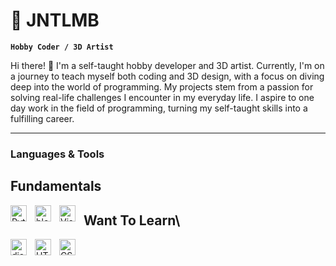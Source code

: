 # 🐣 JNTLMB 

**`Hobby Coder / 3D Artist`**

Hi there! 👋
I'm a self-taught hobby developer and 3D artist. Currently, I'm on a journey to teach myself both coding and 3D design,
with a focus on diving deep into the world of programming. My projects stem from a passion for solving real-life challenges I encounter
in my everyday life. I aspire to one day work in the field of programming, turning my self-taught skills into a fulfilling career.

---

### Languages & Tools

## Fundamentals
<img align="left" alt="Python" width="26px" src="https://cdn.jsdelivr.net/gh/devicons/devicon/icons/python/python-original.svg" style="padding-right:10px;" />
<img align="left" alt="blender" width="26px" src="https://cdn.jsdelivr.net/gh/devicons/devicon/icons/blender/blender-original.svg" style="padding-right:10px;"/>
<img align="left" alt="Visual Studio Code" width="26px" src="https://cdn.jsdelivr.net/gh/devicons/devicon/icons/vscode/vscode-original.svg" style="padding-right:10px;"/>

## Want To Learn\
<img align="left" alt="django" width="26px" src="https://cdn.jsdelivr.net/gh/devicons/devicon/icons/django/django-plain.svg" style="padding-right:10px;" />
<img align="left" alt="HTML5" width="26px" src="https://cdn.jsdelivr.net/gh/devicons/devicon/icons/html5/html5-original.svg" style="padding-right:10px;" />
<img align="left" alt="CSS3" width="26px" src="https://cdn.jsdelivr.net/gh/devicons/devicon/icons/css3/css3-original.svg" style="padding-right:10px;" />


          
          
